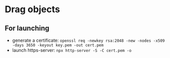 # Drag objects

## For launching
- generate a certificate: `openssl req -newkey rsa:2048 -new -nodes -x509 -days 3650 -keyout key.pem -out cert.pem`
- launch https-server: `npx http-server -S -C cert.pem -o`
